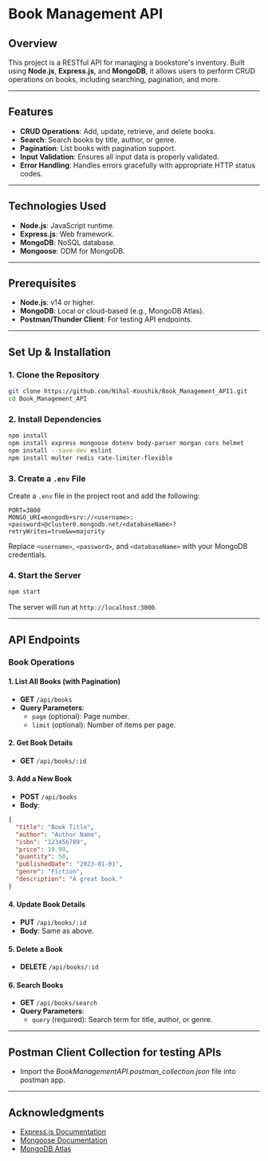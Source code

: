 # Book Management API

## Overview
This project is a RESTful API for managing a bookstore's inventory. Built using **Node.js**, **Express.js**, and **MongoDB**, it allows users to perform CRUD operations on books, including searching, pagination, and more.

---

## Features
- **CRUD Operations**: Add, update, retrieve, and delete books.
- **Search**: Search books by title, author, or genre.
- **Pagination**: List books with pagination support.
- **Input Validation**: Ensures all input data is properly validated.
- **Error Handling**: Handles errors gracefully with appropriate HTTP status codes.

---

## Technologies Used
- **Node.js**: JavaScript runtime.
- **Express.js**: Web framework.
- **MongoDB**: NoSQL database.
- **Mongoose**: ODM for MongoDB.

---

## Prerequisites
- **Node.js**: v14 or higher.
- **MongoDB**: Local or cloud-based (e.g., MongoDB Atlas).
- **Postman/Thunder Client**: For testing API endpoints.

---

## Set Up & Installation

### 1. Clone the Repository
```bash
git clone https://github.com/Nihal-Koushik/Book_Management_API1.git
cd Book_Management_API

```

### 2. Install Dependencies
```bash
npm install
npm install express mongoose dotenv body-parser morgan cors helmet
npm install --save-dev eslint
npm install multer redis rate-limiter-flexible

```

### 3. Create a `.env` File
Create a `.env` file in the project root and add the following:
```env
PORT=3000
MONGO_URI=mongodb+srv://<username>:<password>@cluster0.mongodb.net/<databaseName>?retryWrites=true&w=majority
```
Replace `<username>`, `<password>`, and `<databaseName>` with your MongoDB credentials.

### 4. Start the Server
```bash
npm start
```
The server will run at `http://localhost:3000`.

---

## API Endpoints

### Book Operations

#### 1. **List All Books** (with Pagination)
- **GET** `/api/books`
- **Query Parameters**:
  - `page` (optional): Page number.
  - `limit` (optional): Number of items per page.

#### 2. **Get Book Details**
- **GET** `/api/books/:id`

#### 3. **Add a New Book**
- **POST** `/api/books`
- **Body**:
```json
{
  "title": "Book Title",
  "author": "Author Name",
  "isbn": "123456789",
  "price": 19.99,
  "quantity": 50,
  "publishedDate": "2023-01-01",
  "genre": "Fiction",
  "description": "A great book."
}
```

#### 4. **Update Book Details**
- **PUT** `/api/books/:id`
- **Body**: Same as above.

#### 5. **Delete a Book**
- **DELETE** `/api/books/:id`

#### 6. **Search Books**
- **GET** `/api/books/search`
- **Query Parameters**:
  - `query` (required): Search term for title, author, or genre.

---

## Postman Client Collection for testing APIs
  - Import the *BookManagementAPI.postman_collection.json* file into postman app.

---
## Acknowledgments
- [Express.js Documentation](https://expressjs.com/)
- [Mongoose Documentation](https://mongoosejs.com/)
- [MongoDB Atlas](https://www.mongodb.com/cloud/atlas)
